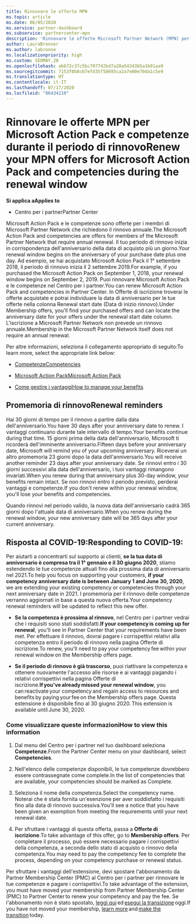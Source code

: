 ```yaml
---
title: Rinnovare le offerte MPN
ms.topic: article
ms.date: 06/05/2020
ms.service: partner-dashboard
ms.subservice: partnercenter-mpn
description: 'Rinnovare le offerte Microsoft Partner Network (MPN) per Microsoft Action Pack e competenze: il periodo di rinnovo inizia in corrispondenza dell’anniversario della data di acquisto più un giorno.'
author: LauraBrenner
ms.author: labrenne
ms.localizationpriority: high
ms.custom: SEOMAY.20
ms.openlocfilehash: ab672c37c5bc707742bd7a28a54343b5a1b01aa9
ms.sourcegitcommit: 7153f0b8c67efd35f58695ca2a7e00e70da1c5e9
ms.translationtype: HT
ms.contentlocale: it-IT
ms.lasthandoff: 07/17/2020
ms.locfileid: "86434210"
---
```

# <a name="renew-your-mpn-offers-for-microsoft-action-pack-and-competencies-during-the-renewal-window"></a><span data-ttu-id="9e554-103">Rinnovare le offerte MPN per Microsoft Action Pack e competenze durante il periodo di rinnovo</span><span class="sxs-lookup"><span data-stu-id="9e554-103">Renew your MPN offers for Microsoft Action Pack and competencies during the renewal window</span></span>

<span data-ttu-id="9e554-104">**Si applica a**</span><span class="sxs-lookup"><span data-stu-id="9e554-104">**Applies to**</span></span>

- <span data-ttu-id="9e554-105">Centro per i partner</span><span class="sxs-lookup"><span data-stu-id="9e554-105">Partner Center</span></span>

<span data-ttu-id="9e554-106">Microsoft Action Pack e le competenze sono offerte per i membri di Microsoft Partner Network che richiedono il rinnovo annuale.</span><span class="sxs-lookup"><span data-stu-id="9e554-106">The Microsoft Action Pack and competencies are offers for members of the Microsoft Partner Network that require annual renewal.</span></span> <span data-ttu-id="9e554-107">Il tuo periodo di rinnovo inizia in corrispondenza dell'anniversario della data di acquisto più un giorno.</span><span class="sxs-lookup"><span data-stu-id="9e554-107">Your renewal window begins on the anniversary of your purchase date plus one day.</span></span> <span data-ttu-id="9e554-108">Ad esempio, se hai acquistato Microsoft Action Pack il 1° settembre 2018, il periodo di rinnovo inizia il 2 settembre 2019.</span><span class="sxs-lookup"><span data-stu-id="9e554-108">For example, if you purchased the Microsoft Action Pack on September 1, 2018, your renewal window begins on September 2, 2019.</span></span> <span data-ttu-id="9e554-109">Puoi rinnovare Microsoft Action Pack e le competenze nel Centro per i partner.</span><span class="sxs-lookup"><span data-stu-id="9e554-109">You can renew Microsoft Action Pack and competencies in Partner Center.</span></span> <span data-ttu-id="9e554-110">In Offerte di iscrizione troverai le offerte acquistate e potrai individuare la data di anniversario per le tue offerte nella colonna Renewal start date (Data di inizio rinnovo).</span><span class="sxs-lookup"><span data-stu-id="9e554-110">Under Membership offers, you'll find your purchased offers and can locate the anniversary date for your offers under the renewal start date column.</span></span> <span data-ttu-id="9e554-111">L'iscrizione a Microsoft Partner Network non prevede un rinnovo annuale.</span><span class="sxs-lookup"><span data-stu-id="9e554-111">Membership in the Microsoft Partner Network itself does not require an annual renewal.</span></span> 

<span data-ttu-id="9e554-112">Per altre informazioni, seleziona il collegamento appropriato di seguito:</span><span class="sxs-lookup"><span data-stu-id="9e554-112">To learn more, select the appropriate link below:</span></span> 

- [<span data-ttu-id="9e554-113">Competenze</span><span class="sxs-lookup"><span data-stu-id="9e554-113">Competencies</span></span>](learn-about-competencies.md)

- [<span data-ttu-id="9e554-114">Microsoft Action Pack</span><span class="sxs-lookup"><span data-stu-id="9e554-114">Microsoft Action Pack</span></span>](mpn-get-action-pack.md)

- [<span data-ttu-id="9e554-115">Come gestire i vantaggi</span><span class="sxs-lookup"><span data-stu-id="9e554-115">How to manage your benefits</span></span>](manage-your-partner-network-benefits.md)

## <a name="renewal-reminders"></a><span data-ttu-id="9e554-116">Promemoria di rinnovo</span><span class="sxs-lookup"><span data-stu-id="9e554-116">Renewal reminders</span></span> 

<span data-ttu-id="9e554-117">Hai 30 giorni di tempo per il rinnovo a partire dalla data dell'anniversario.</span><span class="sxs-lookup"><span data-stu-id="9e554-117">You have 30 days after your anniversary date to renew.</span></span> <span data-ttu-id="9e554-118">I vantaggi continuano durante tale intervallo di tempo.</span><span class="sxs-lookup"><span data-stu-id="9e554-118">Your benefits continue during that time.</span></span> <span data-ttu-id="9e554-119">15 giorni prima della data dell'anniversario, Microsoft ti ricorderà dell'imminente anniversario.</span><span class="sxs-lookup"><span data-stu-id="9e554-119">Fifteen days before your anniversary date, Microsoft will remind you of your upcoming anniversary.</span></span> <span data-ttu-id="9e554-120">Riceverai un altro promemoria 23 giorni dopo la data dell'anniversario.</span><span class="sxs-lookup"><span data-stu-id="9e554-120">You will receive another reminder 23 days after your anniversary date.</span></span> <span data-ttu-id="9e554-121">Se rinnovi entro i 30 giorni successivi alla data dell'anniversario, i tuoi vantaggi rimangono invariati.</span><span class="sxs-lookup"><span data-stu-id="9e554-121">When you renew during that anniversary plus 30-day window, your benefits remain intact.</span></span> <span data-ttu-id="9e554-122">Se non rinnovi entro il periodo previsto, perderai vantaggi e competenze.</span><span class="sxs-lookup"><span data-stu-id="9e554-122">If you don't renew within your renewal window, you'll lose your benefits and competencies.</span></span>

<span data-ttu-id="9e554-123">Quando rinnovi nel periodo valido, la nuova data dell'anniversario cadrà 365 giorni dopo l'attuale data di anniversario.</span><span class="sxs-lookup"><span data-stu-id="9e554-123">When you renew during the renewal window, your new anniversary date will be 365 days after your current anniversary.</span></span>

## <a name="responding-to-covid-19"></a><span data-ttu-id="9e554-124">Risposta al COVID-19:</span><span class="sxs-lookup"><span data-stu-id="9e554-124">Responding to COVID-19:</span></span>

<span data-ttu-id="9e554-125">Per aiutarti a concentrarti sul supporto ai clienti, **se la tua data di anniversario è compresa tra il 1° gennaio e il 30 giugno 2020**, stiamo estendendo le tue competenze attuali fino alla prossima data di anniversario nel 2021.</span><span class="sxs-lookup"><span data-stu-id="9e554-125">To help you focus on supporting your customers, **if your competency anniversary date is between January 1 and June 30, 2020**, we are extending your existing competency or competencies through your next anniversary date in 2021.</span></span> <span data-ttu-id="9e554-126">I promemoria per il rinnovo delle competenze verranno aggiornati in base a questa nuova offerta.</span><span class="sxs-lookup"><span data-stu-id="9e554-126">Your competency renewal reminders will be updated to reflect this new offer.</span></span> 

- <span data-ttu-id="9e554-127">**Se la competenza è prossima al rinnovo**, nel Centro per i partner vedrai che i requisiti sono stati soddisfatti.</span><span class="sxs-lookup"><span data-stu-id="9e554-127">**If your competency is coming up for renewal**, you'll see in Partner Center that your requirements have been met.</span></span> <span data-ttu-id="9e554-128">Per effettuare il rinnovo, dovrai pagare i corrispettivi relativi alla competenza entro il periodo di rinnovo nella pagina Offerte di iscrizione.</span><span class="sxs-lookup"><span data-stu-id="9e554-128">To renew, you'll need to pay your competency fee within your renewal window on the Membership offers page.</span></span> 

- <span data-ttu-id="9e554-129">**Se il periodo di rinnovo è già trascorso**, puoi riattivare la competenza e ottenere nuovamente l'accesso alle risorse e ai vantaggi pagando i relativi corrispettivi nella pagina Offerte di iscrizione.</span><span class="sxs-lookup"><span data-stu-id="9e554-129">**If you've already missed your renewal window**, you can reactivate your competency and regain access to resources and benefits by paying your fee on the Membership offers page.</span></span><span data-ttu-id="9e554-130"> Questa estensione è disponibile fino al 30 giugno 2020.</span><span class="sxs-lookup"><span data-stu-id="9e554-130"> This extension is available until June 30, 2020.</span></span>   

### <a name="how-to-view-this-information"></a><span data-ttu-id="9e554-131">Come visualizzare queste informazioni</span><span class="sxs-lookup"><span data-stu-id="9e554-131">How to view this information</span></span>

1. <span data-ttu-id="9e554-132">Dal menu del Centro per i partner nel tuo dashboard seleziona **Competenze**.</span><span class="sxs-lookup"><span data-stu-id="9e554-132">From the Partner Center menu on your dashboard, select **Competencies**.</span></span>  

2. <span data-ttu-id="9e554-133">Nell'elenco delle competenze disponibili, le tue competenze dovrebbero essere contrassegnate come complete.</span><span class="sxs-lookup"><span data-stu-id="9e554-133">In the list of competencies that are available, your competencies should be marked as Complete.</span></span>  

3. <span data-ttu-id="9e554-134">Seleziona il nome della competenza.</span><span class="sxs-lookup"><span data-stu-id="9e554-134">Select the competency name.</span></span> <span data-ttu-id="9e554-135">Noterai che è stata fornita un'esenzione per aver soddisfatto i requisiti fino alla data di rinnovo successiva.</span><span class="sxs-lookup"><span data-stu-id="9e554-135">You'll see a notice that you have been given an exemption from meeting the requirements until your next renewal date.</span></span>   

4. <span data-ttu-id="9e554-136">Per sfruttare i vantaggi di questa offerta, passa a **Offerte di iscrizione**.</span><span class="sxs-lookup"><span data-stu-id="9e554-136">To take advantage of this offer, go to **Membership offers**.</span></span> <span data-ttu-id="9e554-137">Per completare il processo, può essere necessario pagare i corrispettivi della competenza, a seconda dello stato di acquisto o rinnovo della competenza.</span><span class="sxs-lookup"><span data-stu-id="9e554-137">You may need to pay the competency fee to complete the process, depending on your competency purchase or renewal status.</span></span> 

<span data-ttu-id="9e554-138">Per sfruttare i vantaggi dell'estensione, devi spostare l'abbonamento da Partner Membership Center (PMC) al Centro per i partner per rinnovare le tue competenze e pagare i corrispettivi.</span><span class="sxs-lookup"><span data-stu-id="9e554-138">To take advantage of the extension, you must have moved your membership from Partner Membership Center (PMC) to Partner Center to renew your competency and pay the fee.</span></span> <span data-ttu-id="9e554-139">Se l'abbonamento non è stato spostato, [leggi qui](prepare-pmc-pc-migration.md) ed [esegui la transizione](https://partners.microsoft.com/partnerprogram/Welcome.aspx) oggi.</span><span class="sxs-lookup"><span data-stu-id="9e554-139">If you have not moved your membership, [learn more](prepare-pmc-pc-migration.md) and [make the transition](https://partners.microsoft.com/partnerprogram/Welcome.aspx) today.</span></span>  

